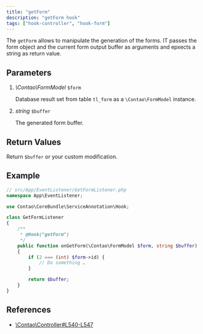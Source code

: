 ```yaml
---
title: "getForm"
description: "getForm hook"
tags: ["hook-controller", "hook-form"]
---
```


The `getForm` allows to manipulate the generation of the forms. IT passes the
form object and the current form output buffer as arguments and epxects a string
as return value.


## Parameters

1. *\Contao\FormModel* `$form`

    Database result set from table `tl_form` as a `\Contao\FormModel` instance.

2. *string* `$buffer`

    The generated form buffer.


## Return Values

Return `$buffer` or your custom modification.


## Example

```php
// src/App/EventListener/GetFormListener.php
namespace App\EventListener;

use Contao\CoreBundle\ServiceAnnotation\Hook;

class GetFormListener
{
    /**
     * @Hook("getForm")
     */
    public function onGetForm(\Contao\FormModel $form, string $buffer): string
    {
        if (2 === (int) $form->id) {
            // Do something …
        }

        return $buffer;
    }
}
```

## References

* [\Contao\Controller#L540-L547](https://github.com/contao/contao/blob/4.7.6/core-bundle/src/Resources/contao/library/Contao/Controller.php#L540-L547)
